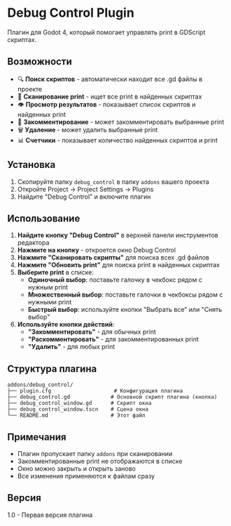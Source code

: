 # Debug Control Plugin

Плагин для Godot 4, который помогает управлять print в GDScript скриптах.

## Возможности

- 🔍 **Поиск скриптов** - автоматически находит все .gd файлы в проекте
- 📝 **Сканирование print** - ищет все print в найденных скриптах
- 👁️ **Просмотр результатов** - показывает список скриптов и найденных print
- 💬 **Закомментирование** - может закомментировать выбранные print
- 🗑️ **Удаление** - может удалить выбранные print
- 📊 **Счетчики** - показывает количество найденных скриптов и print

## Установка

1. Скопируйте папку `debug_control` в папку `addons` вашего проекта
2. Откройте Project → Project Settings → Plugins
3. Найдите "Debug Control" и включите плагин

## Использование

1. **Найдите кнопку "Debug Control"** в верхней панели инструментов редактора
2. **Нажмите на кнопку** - откроется окно Debug Control
3. **Нажмите "Сканировать скрипты"** для поиска всех .gd файлов
4. **Нажмите "Обновить print"** для поиска print в найденных скриптах
5. **Выберите print** в списке:
   - **Одиночный выбор**: поставьте галочку в чекбокс рядом с нужным print
   - **Множественный выбор**: поставьте галочки в чекбоксы рядом с нужными print
   - **Быстрый выбор**: используйте кнопки "Выбрать все" или "Снять выбор"
6. **Используйте кнопки действий**:
   - **"Закомментировать"** - для обычных print
   - **"Раскомментировать"** - для закомментированных print
   - **"Удалить"** - для любых print

## Структура плагина

```
addons/debug_control/
├── plugin.cfg                    # Конфигурация плагина
├── debug_control.gd             # Основной скрипт плагина (кнопка)
├── debug_control_window.gd      # Скрипт окна
├── debug_control_window.tscn    # Сцена окна
└── README.md                    # Этот файл
```

## Примечания

- Плагин пропускает папку `addons` при сканировании
- Закомментированные print не отображаются в списке
- Окно можно закрыть и открыть заново
- Все изменения применяются к файлам сразу

## Версия

1.0 - Первая версия плагина
